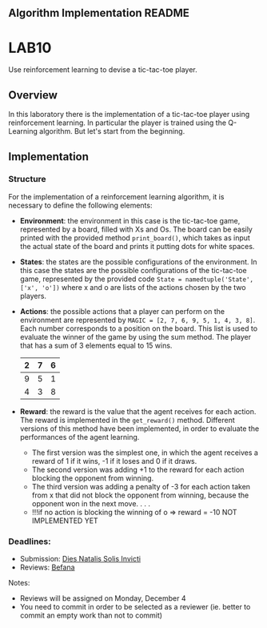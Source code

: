 ## Algorithm Implementation README

# LAB10

Use reinforcement learning to devise a tic-tac-toe player.

## Overview

In this laboratory there is the implementation of a tic-tac-toe player using reinforcement learning. In particular the player is trained using the Q-Learning algorithm. But let's start from the beginning.

## Implementation

### Structure
For the implementation of a reinforcement learning algorithm, it is necessary to define the following elements:
* **Environment**: the environment in this case is the tic-tac-toe game, represented by a board, filled with Xs and Os. The board can be easily printed with the provided method `print_board()`, which takes as input the actual state of the board and prints it putting dots for white spaces.
* **States**: the states are the possible configurations of the environment. In this case the states are the possible configurations of the tic-tac-toe game, represented by the provided code `State = namedtuple('State', ['x', 'o'])` where x and o are lists of the actions chosen by the two players.
* **Actions**: the possible actions that a player can perform on the environment are represented by `MAGIC = [2, 7, 6, 9, 5, 1, 4, 3, 8]`. Each number corresponds to a position on the board. This list is used to evaluate the winner of the game by using the sum method. The player that has a sum of 3 elements equal to 15 wins.
  
  | 2 | 7 | 6 |
  |---|---|---|
  | 9 | 5 | 1 |
  | 4 | 3 | 8 |


* **Reward**: the reward is the value that the agent receives for each action. The reward is implemented in the `get_reward()` method. Different versions of this method have been implemented, in order to evaluate the performances of the agent learning.
  - The first version was the simplest one, in which the agent receives a reward of 1 if it wins, -1 if it loses and 0 if it draws.
  - The second version was adding +1 to the reward for each action blocking the opponent from winning.
  - The third version was adding a penalty of -3 for each action taken from x that did not block the opponent from winning, because the opponent won in the next move.
  . . .
  - !!!if no action is blocking the winning of o => reward = -10 NOT IMPLEMENTED YET

### Deadlines:

* Submission: [Dies Natalis Solis Invicti](https://en.wikipedia.org/wiki/Sol_Invictus)
* Reviews: [Befana](https://en.wikipedia.org/wiki/Befana)

Notes:

* Reviews will be assigned  on Monday, December 4
* You need to commit in order to be selected as a reviewer (ie. better to commit an empty work than not to commit)